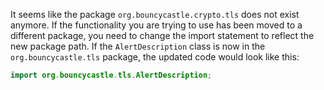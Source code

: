 It seems like the package `org.bouncycastle.crypto.tls` does not exist anymore. If the functionality you are trying to use has been moved to a different package, you need to change the import statement to reflect the new package path. If the `AlertDescription` class is now in the `org.bouncycastle.tls` package, the updated code would look like this:

```java
import org.bouncycastle.tls.AlertDescription;
```